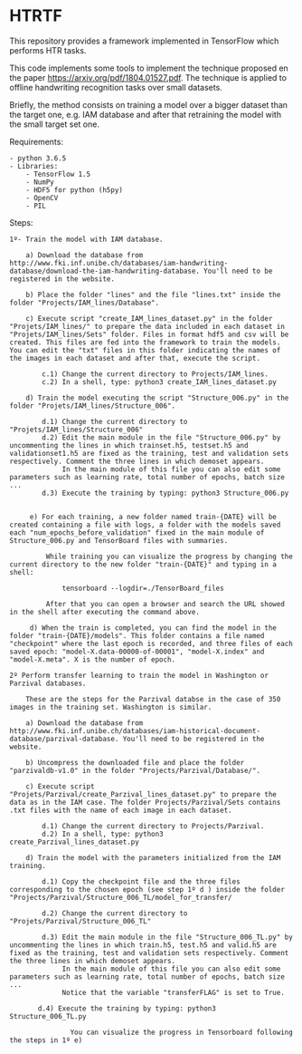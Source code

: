 # HTRTF
This repository provides a framework implemented in TensorFlow which performs HTR tasks. 

This code implements some tools to implement the technique proposed en the paper https://arxiv.org/pdf/1804.01527.pdf. The technique is applied to offline handwriting recognition tasks over small datasets.

Briefly, the method consists on training a model over a bigger dataset than the target one, e.g. IAM database and after that retraining the model with the small target set one.

Requirements:

	- python 3.6.5
	- Libraries: 
		- TensorFlow 1.5
		- NumPy
		- HDF5 for python (h5py)
		- OpenCV
		- PIL

Steps:

	1º- Train the model with IAM database.
	
		a) Download the database from http://www.fki.inf.unibe.ch/databases/iam-handwriting-database/download-the-iam-handwriting-database. You'll need to be registered in the website.
		
		b) Place the folder "lines" and the file "lines.txt" inside the folder "Projects/IAM_lines/Database". 
		
		c) Execute script "create_IAM_lines_dataset.py" in the folder "Projets/IAM_lines/" to prepare the data included in each dataset in "Projets/IAM_lines/Sets" folder. Files in format hdf5 and csv will be created. This files are fed into the framework to train the models. You can edit the "txt" files in this folder indicating the names of the images in each dataset and after that, execute the script.
		
			c.1) Change the current directory to Projects/IAM_lines.
			c.2) In a shell, type: python3 create_IAM_lines_dataset.py
			
		d) Train the model executing the script "Structure_006.py" in the folder "Projets/IAM_lines/Structure_006".
		
			d.1) Change the current directory to "Projets/IAM_lines/Structure_006"
			d.2) Edit the main module in the file "Structure_006.py" by uncommenting the lines in which trainset.h5, testset.h5 and validationset1.h5 are fixed as the training, test and validation sets respectively. Comment the three lines in which demoset appears. 
			     In the main module of this file you can also edit some parameters such as learning rate, total number of epochs, batch size ...
			d.3) Execute the training by typing: python3 Structure_006.py
        			
        			
         e) For each training, a new folder named train-{DATE} will be created containing a file with logs, a folder with the models saved each "num_epochs_before_validation" fixed in the main module of Structure_006.py and TensorBoard files with summaries.
         
             While training you can visualize the progress by changing the current directory to the new folder "train-{DATE}" and typing in a shell:
                 
                 tensorboard --logdir=./TensorBoard_files
                 
             After that you can open a browser and search the URL showed in the shell after executing the command above.
            
         d) When the train is completed, you can find the model in the folder "train-{DATE}/models". This folder contains a file named "checkpoint" where the last epoch is recorded, and three files of each saved epoch: "model-X.data-00000-of-00001", "model-X.index" and "model-X.meta". X is the number of epoch. 
         
    2º Perform transfer learning to train the model in Washington or Parzival databases.
        
        These are the steps for the Parzival databse in the case of 350 images in the training set. Washington is similar.
                
        a) Download the database from http://www.fki.inf.unibe.ch/databases/iam-historical-document-database/parzival-database. You'll need to be registered in the website.
        
        b) Uncompress the downloaded file and place the folder "parzivaldb-v1.0" in the folder "Projects/Parzival/Database/".
        
        c) Execute script "Projets/Parzival/create_Parzival_lines_dataset.py" to prepare the data as in the IAM case. The folder Projects/Parzival/Sets contains .txt files with the name of each image in each dataset.
        
            d.1) Change the current directory to Projects/Parzival. 
            d.2) In a shell, type: python3 create_Parzival_lines_dataset.py
            
        d) Train the model with the parameters initialized from the IAM training.
        
            d.1) Copy the checkpoint file and the three files corresponding to the chosen epoch (see step 1º d ) inside the folder "Projects/Parzival/Structure_006_TL/model_for_transfer/
            
            d.2) Change the current directory to "Projets/Parzival/Structure_006_TL"
            
            d.3) Edit the main module in the file "Structure_006_TL.py" by uncommenting the lines in which train.h5, test.h5 and valid.h5 are fixed as the training, test and validation sets respectively. Comment the three lines in which demoset appears. 
			     In the main module of this file you can also edit some parameters such as learning rate, total number of epochs, batch size ...
			     Notice that the variable "transferFLAG" is set to True.
			     
		   d.4) Execute the training by typing: python3 Structure_006_TL.py
		   
        		   You can visualize the progress in Tensorboard following the steps in 1º e)   
			     
			     
			     
			     
			     

            
        
